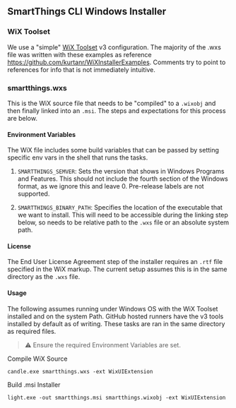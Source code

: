 ## SmartThings CLI Windows Installer

### WiX Toolset

We use a "simple" [WiX Toolset](https://wixtoolset.org/) v3 configuration. The majority of the .wxs file was written with these examples as reference <https://github.com/kurtanr/WiXInstallerExamples>. Comments try to point to references for info that is not immediately intuitive.

### smartthings.wxs

This is the WiX source file that needs to be "compiled" to a `.wixobj` and then finally linked into an `.msi`. The steps and expectations for this process are below.

#### Environment Variables

The WiX file includes some build variables that can be passed by setting specific env vars in the shell that runs the tasks.

1. `SMARTTHINGS_SEMVER`: Sets the version that shows in Windows Programs and Features. This should not include the fourth section of the Windows format, as we ignore this and leave 0. Pre-release labels are not supported.

1. `SMARTTHINGS_BINARY_PATH`: Specifies the location of the executable that we want to install. This will need to be accessible during the linking step below, so needs to be relative path to the `.wxs` file or an absolute system path.

#### License

The End User License Agreement step of the installer requires an `.rtf` file specified in the WiX markup. The current setup assumes this is in the same directory as the `.wxs` file.

#### Usage

The following assumes running under Windows OS with the WiX Toolset installed and on the system Path. GitHub hosted runners have the v3 tools installed by default as of writing. These tasks are ran in the same directory as required files.

> :warning: Ensure the required Environment Variables are set.

Compile WiX Source

```console
candle.exe smartthings.wxs -ext WixUIExtension
```

Build .msi Installer

```console
light.exe -out smartthings.msi smartthings.wixobj -ext WixUIExtension
```
